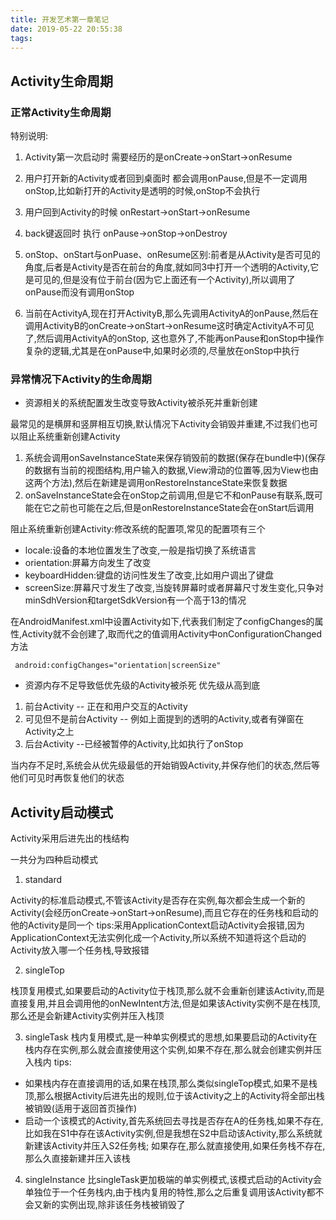 ```yaml
---
title: 开发艺术第一章笔记
date: 2019-05-22 20:55:38
tags:
---
```

## Activity生命周期

### 正常Activity生命周期

特别说明:
1. Activity第一次启动时 需要经历的是onCreate->onStart->onResume
2. 用户打开新的Activity或者回到桌面时 都会调用onPause,但是不一定调用onStop,比如新打开的Activity是透明的时候,onStop不会执行
3. 用户回到Activity的时候 onRestart->onStart->onResume
4. back键返回时 执行 onPause->onStop->onDestroy
5. onStop、onStart与onPuase、onResume区别:前者是从Activity是否可见的角度,后者是Activity是否在前台的角度,就如同3中打开一个透明的Activity,它是可见的,但是没有位于前台(因为它上面还有一个Activity),所以调用了onPause而没有调用onStop

6. 当前在ActivityA,现在打开ActivityB,那么先调用ActivityA的onPause,然后在调用ActivityB的onCreate->onStart->onResume这时确定ActivityA不可见了,然后调用ActivityA的onStop,
这也意外了,不能再onPause和onStop中操作复杂的逻辑,尤其是在onPause中,如果时必须的,尽量放在onStop中执行



### 异常情况下Activity的生命周期


* 资源相关的系统配置发生改变导致Activity被杀死并重新创建

最常见的是横屏和竖屏相互切换,默认情况下Activity会销毁并重建,不过我们也可以阻止系统重新创建Activity

1. 系统会调用onSaveInstanceState来保存销毁前的数据(保存在bundle中)(保存的数据有当前的视图结构,用户输入的数据,View滑动的位置等,因为View也由这两个方法),然后在新建是调用onRestoreInstanceState来恢复数据
2. onSaveInstanceState会在onStop之前调用,但是它不和onPause有联系,既可能在它之前也可能在之后,但是onRestoreInstanceState会在onStart后调用





阻止系统重新创建Activity:修改系统的配置项,常见的配置项有三个

* locale:设备的本地位置发生了改变,一般是指切换了系统语言
* orientation:屏幕方向发生了改变
* keyboardHidden:键盘的访问性发生了改变,比如用户调出了键盘
* screenSize:屏幕尺寸发生了改变,当旋转屏幕时或者屏幕尺寸发生变化,只争对minSdhVersion和targetSdkVersion有一个高于13的情况


在AndroidManifest.xml中设置Activity如下,代表我们制定了configChanges的属性,Activity就不会创建了,取而代之的值调用Activity中onConfigurationChanged方法
```
 android:configChanges="orientation|screenSize"
```


* 资源内存不足导致低优先级的Activity被杀死
优先级从高到底
1. 前台Activity -- 正在和用户交互的Activity
2. 可见但不是前台Activity -- 例如上面提到的透明的Activity,或者有弹窗在Activity之上
3. 后台Activity --已经被暂停的Activity,比如执行了onStop

当内存不足时,系统会从优先级最低的开始销毁Activity,并保存他们的状态,然后等他们可见时再恢复他们的状态



## Activity启动模式

Activity采用后进先出的栈结构

一共分为四种启动模式
1. standard

Activity的标准启动模式,不管该Activity是否存在实例,每次都会生成一个新的Activity(会经历onCreate->onStart->onResume),而且它存在的任务栈和启动的他的Activity是同一个
 tips:采用ApplicationContext启动Activity会报错,因为ApplicationContext无法实例化成一个Activity,所以系统不知道将这个启动的Activity放入哪一个任务栈,导致报错

2. singleTop

栈顶复用模式,如果要启动的Activity位于栈顶,那么就不会重新创建该Activity,而是直接复用,并且会调用他的onNewIntent方法,但是如果该Activity实例不是在栈顶,那么还是会新建Activity实例并压入栈顶

3. singleTask
栈内复用模式,是一种单实例模式的思想,如果要启动的Activity在栈内存在实例,那么就会直接使用这个实例,如果不存在,那么就会创建实例并压入栈内
 tips: 

 * 如果栈内存在直接调用的话,如果在栈顶,那么类似singleTop模式,如果不是栈顶,那么根据Activity后进先出的规则,位于该Activity之上的Activity将全部出栈被销毁(适用于返回首页操作)
 * 启动一个该模式的Activity,首先系统回去寻找是否存在A的任务栈,如果不存在,比如我在S1中存在该Activity实例,但是我想在S2中启动该Activity,那么系统就新建该Activity并压入S2任务栈;
 如果存在,那么就直接使用,如果任务栈不存在,那么久直接新建并压入该栈

4. singleInstance
 比singleTask更加极端的单实例模式,该模式启动的Activity会单独位于一个任务栈内,由于栈内复用的特性,那么之后重复调用该Activity都不会又新的实例出现,除非该任务栈被销毁了


